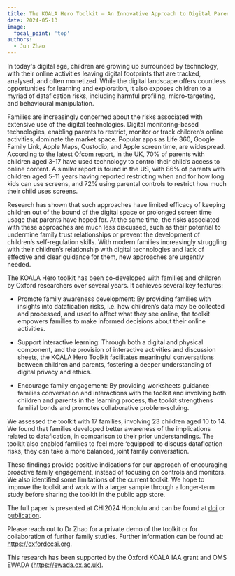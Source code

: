 ```yaml
---
title: The KOALA Hero Toolkit – An Innovative Approach to Digital Parenting Presented at CHI2024
date: 2024-05-13
image:
  focal_point: 'top'
authors:
  - Jun Zhao
---
```



In today's digital age, children are growing up surrounded by technology, with their online activities leaving digital footprints that are tracked, analysed, and often monetized. While the digital landscape offers countless opportunities for learning and exploration, it also exposes children to a myriad of datafication risks, including harmful profiling, micro-targeting, and behavioural manipulation.

Families are increasingly concerned about the risks associated with extensive use of the digital technologies. Digital monitoring-based technologies, enabling parents to restrict, monitor or track children’s online activities, dominate the market space. Popular apps as Life 360, Google Family Link, Apple Maps, Qustodio, and Apple screen time, are widespread. According to the latest [Ofcom report](https://www.ofcom.org.uk/__data/assets/pdf_file/0029/272288/online-nation-2023-report.pdf), in the UK, 70% of parents with children aged 3-17 have used technology to control their child’s access to online content. A similar report is found in the US, with 86% of parents with children aged 5-11 years having reported restricting when and for how long kids can use screens, and 72% using parental controls to restrict how much their child uses screens. 

Research has shown that such approaches have limited efficacy of keeping children out of the bound of the digital space or prolonged screen time usage that parents have hoped for. At the same time, the risks associated with these approaches are much less discussed, such as their potential to undermine family trust relationships or prevent the development of children’s self-regulation skills. With modern families increasingly struggling with their children’s relationship with digital technologies and lack of effective and clear guidance for them, new approaches are urgently needed.


The KOALA Hero toolkit has been co-developed with families and children by Oxford researchers over several years. It achieves several key features:
* Promote family awareness development: By providing families with insights into datafication risks, i.e. how children’s data may be collected and processed, and used to affect what they see online, the toolkit empowers families to make informed decisions about their online activities.

* Support interactive learning: Through both a digital and physical component, and the provision of interactive activities and discussion sheets, the KOALA Hero Toolkit facilitates meaningful conversations between children and parents, fostering a deeper understanding of digital privacy and ethics.


* Encourage family engagement: By providing worksheets guidance families conversation and interactions with the toolkit and involving both children and parents in the learning process, the toolkit strengthens familial bonds and promotes collaborative problem-solving.


We assessed the toolkit with 17 families, involving 23 children aged 10 to 14. We found that families developed better awareness of the implications related to datafication, in comparison to their prior understandings. The toolkit also enabled families to feel more ‘equipped’ to discuss datafication risks, they can take a more balanced, joint family conversation.

These findings provide positive indications for our approach of encouraging proactive family engagement, instead of focusing on controls and monitors. We also identified some limitations of the current toolkit. We hope to improve the toolkit and work with a larger sample through a longer-term study before sharing the toolkit in the public app store.

The full paper is presented at CHI2024 Honolulu and can be found at [doi](https://dl.acm.org/doi/10.1145/3613904.3642283) or [publication](https://oxfordccai.org/publication/conference-paper-2024/). 

Please reach out to Dr Zhao for a private demo of the toolkit or for collaboration of further family studies. Further information can be found at: https://oxfordccai.org.

This research has been supported by the Oxford KOALA IAA grant and OMS EWADA (https://ewada.ox.ac.uk). 
